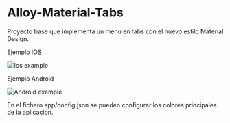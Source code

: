 Alloy-Material-Tabs
======

Proyecto base que implementa un menu en tabs con el nuevo estilo Material Design.

Ejemplo IOS

![Ios example](http://media.giphy.com/media/lLo0zvhzg0DkGF2i4/giphy.gif)

Ejemplo Android

![Android example]()

En el fichero app/config.json se pueden configurar los colores principales de la aplicacion.


